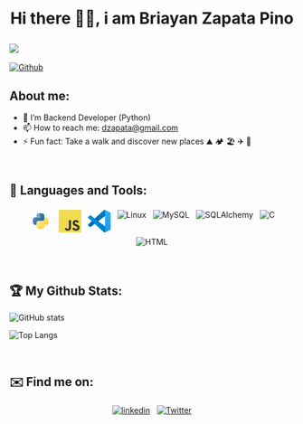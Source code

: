 # <p align="center">Hi there 👋🏻, i am Briayan Zapata Pino</p>

![](https://visitor-badge.laobi.icu/badge?page_id=brian-1989.brian-1989)

[![Github](https://img.shields.io/github/followers/CharalambosIoannou?label=Follow&style=social)](https://github.com/brian-1989)

## About me:

- 🔭 I’m Backend Developer (Python)
- 📫 How to reach me: dzapata@gmail.com
- ⚡ Fun fact: Take a walk and discover new places ⛰ 🏕 🏖 ✈ 🛫

<br />

## 🧰 Languages and Tools:
<p align="center">
<img src="https://raw.githubusercontent.com/github/explore/80688e429a7d4ef2fca1e82350fe8e3517d3494d/topics/python/python.png" alt="Python" height="40" style="vertical-align:top; margin:4px">
<img src="https://raw.githubusercontent.com/github/explore/80688e429a7d4ef2fca1e82350fe8e3517d3494d/topics/javascript/javascript.png" alt="Javascript" height="40" style="vertical-align:top; margin:4px">
<img src="https://raw.githubusercontent.com/github/explore/80688e429a7d4ef2fca1e82350fe8e3517d3494d/topics/visual-studio-code/visual-studio-code.png" alt="VS Code" height="40" style="vertical-align:top; margin:4px">
<img src="https://upload.wikimedia.org/wikipedia/commons/thumb/3/35/Tux.svg/800px-Tux.svg.png" alt="Linux" height="40" style="vertical-align:top; margin:4px">
<img src="https://www.mysql.com/common/logos/logo-mysql-170x115.png" alt="MySQL" height="40" style="vertical-align:top; margin:4px">
<img src="https://quintagroup.com/cms/python/images/sqlalchemy-logo.png/@@images/eca35254-a2db-47a8-850b-2678f7f8bc09.png" alt="SQLAlchemy" height="40" style="vertical-align:top; margin:4px">
<img src="https://e7.pngegg.com/pngimages/465/779/png-clipart-blue-and-white-c-logo-the-c-programming-language-computer-programming-computer-icons-programmer-blue-angle-thumbnail.png" alt="C" height="40" style="vertical-align:top; margin:4px">
<img src="[https://seeklogo.com/images/C/css3-logo-8724075274-seeklogo.com.png](https://upload.wikimedia.org/wikipedia/commons/6/61/HTML5_logo_and_wordmark.svg)" alt="HTML" height="40" style="vertical-align:top; margin:4px">
</p>

<br />

## 🏆 My Github Stats:
![GitHub stats](https://github-readme-stats.vercel.app/api?username=brian-1989&show_icons=true&theme=tokyonight)

![Top Langs](https://github-readme-stats.vercel.app/api/top-langs/?username=brian-1989&theme=tokyonight)

<br />

## ✉️ Find me on:

<p align="center">
 <a href="https://www.linkedin.com/in/briayan-exnaider-zapata-pino-087ba1141/" target="_blank" rel="noopener noreferrer"> <img src="https://content.linkedin.com/content/dam/me/business/en-us/amp/brand-site/v2/bg/LI-Bug.svg.original.svg" alt="linkedin" height="40" style="vertical-align:top; margin:4px"></a>
 <a href="https://twitter.com/BrianZa03390210"> <img src="https://1000marcas.net/wp-content/uploads/2019/11/Twitter-logo-500x406.png" alt="Twitter" height="40" style="vertical-align:top; margin:4px"></a>
</p>
